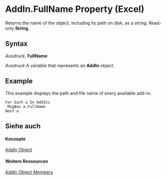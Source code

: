 
# AddIn.FullName Property (Excel)

Returns the name of the object, including its path on disk, as a string. Read-only  **String**.


## Syntax

 _Ausdruck_. **FullName**

 _Ausdruck_ A variable that represents an **AddIn** object.


## Example

This example displays the path and file name of every available add-in.


```
For Each a In AddIns 
 MsgBox a.FullName 
Next a
```


## Siehe auch


#### Konzepte


[AddIn Object](ad26800d-5342-fb4c-01f3-05b7eceb7ffd.md)
#### Weitere Ressourcen


[AddIn Object Members](http://msdn.microsoft.com/library/b12f1193-e251-5f71-508f-3d348109f5a6%28Office.15%29.aspx)